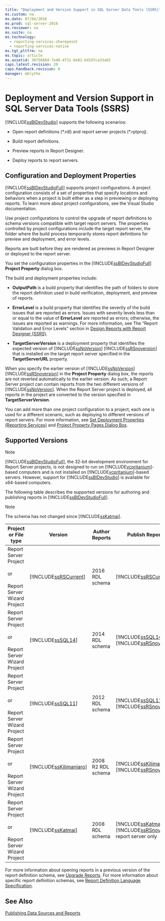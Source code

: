 ```yaml
---
title: "Deployment and Version Support in SQL Server Data Tools (SSRS)"
ms.custom: na
ms.date: 07/04/2016
ms.prod: sql-server-2016
ms.reviewer: na
ms.suite: na
ms.technology: 
  - reporting-services-sharepoint
  - reporting-services-native
ms.tgt_pltfrm: na
ms.topic: article
ms.assetid: 36f5686d-7e40-4f31-be81-bd197ca33a02
caps.latest.revision: 20
caps.handback.revision: 0
manager: mblythe
---
```

# Deployment and Version Support in SQL Server Data Tools (SSRS)
[!INCLUDE[ssBIDevStudio](../../Topics/TopicNameContainA/tokens/ssBIDevStudio_md.md)] supports the following scenarios:  
  
-   Open report definitions (*.rdl) and report server projects (\*.rptproj).  
  
-   Build report definitions.  
  
-   Preview reports in Report Designer.  
  
-   Deploy reports to report servers.  
  
##  <a name="bkmk_ConfigurationandDeploymentProperties"></a> Configuration and Deployment Properties  
 [!INCLUDE[ssBIDevStudioFull](../../Topics/TopicNameContainA/tokens/ssBIDevStudioFull_md.md)] supports project configurations. A project configuration consists of a set of properties that specify locations and behaviors when a project is built either as a step in previewing or deploying reports. To learn more about project configurations, see the Visual Studio documentation.  
  
 Use project configurations to control the upgrade of report definitions to schema versions compatible with target report servers. The properties controlled by project configurations include the target report server, the folder where the build process temporarily stores report definitions for preview and deployment, and error levels.  
  
 Reports are built before they are rendered as previews in Report Designer or deployed to the report server.  
  
 You set the configuration properties in the [!INCLUDE[ssBIDevStudioFull](../../Topics/TopicNameContainA/tokens/ssBIDevStudioFull_md.md)] **Project Property** dialog box.  
  
 The build and deployment properties include:  
  
-   **OutputPath** is a build property that identifies the path of folders to store the report definition used in build verification, deployment, and preview of reports.  
  
-   **ErrorLevel** is a build property that identifies the severity of the build issues that are reported as errors. Issues with severity levels less than or equal to the value of **ErrorLevel** are reported as errors; otherwise, the issues are reported as warnings. For more information, see The “Report Validation and Error Levels” section in [Design Reports with Report Designer (SSRS)](../../Topics/TopicNameNotContainA/Design-Reports-with-Report-Designer--SSRS-.md).  
  
-   **TargetServerVersion** is a deployment property that identifies the expected version of [!INCLUDE[ssNoVersion](../../Topics/TopicNameContainA/tokens/ssNoVersion_md.md)] [!INCLUDE[ssRSnoversion](../../Topics/TopicNameContainA/tokens/ssRSnoversion_md.md)] that is installed on the target report server specified in the **TargetServerURL** property.  
  
 When you specify the earlier version of [!INCLUDE[ssNoVersion](../../Topics/TopicNameContainA/tokens/ssNoVersion_md.md)] [!INCLUDE[ssRSnoversion](../../Topics/TopicNameContainA/tokens/ssRSnoversion_md.md)] in the **Project Property** dialog box, the reports are not reverted automatically to the earlier version. As such, a Report Server project can contain reports from the two different versions of [!INCLUDE[ssNoVersion](../../Topics/TopicNameContainA/tokens/ssNoVersion_md.md)]. When the Report Server project is deployed, all reports in the project are converted to the version specified in **TargetServerVersion**.  
  
 You can add more than one project configuration to a project; each one is used for a different scenario, such as deploying to different versions of report servers. For more information, see [Set Deployment Properties (Reporting Services)](../../Topics/TopicNameNotContainA/Set-Deployment-Properties--Reporting-Services-.md) and [Project Property Pages Dialog Box](../../Topics/TopicNameNotContainA/Project-Property-Pages-Dialog-Box.md).  
  
##  <a name="bkmk_SupportedVersions"></a> Supported Versions  
  
> [!NOTE]  
>  [!INCLUDE[ssBIDevStudioFull](../../Topics/TopicNameContainA/tokens/ssBIDevStudioFull_md.md)], the 32-bit development environment for Report Server projects, is not designed to run on [!INCLUDE[vcpritanium](../../Topics/TopicNameContainA/tokens/vcpritanium_md.md)]-based computers and is not installed on [!INCLUDE[vcpritanium](../../Topics/TopicNameContainA/tokens/vcpritanium_md.md)]-based servers. However, support for [!INCLUDE[ssBIDevStudio](../../Topics/TopicNameContainA/tokens/ssBIDevStudio_md.md)] is available for x64-based computers.  
  
 The following table describes the supported versions for authoring and publishing reports in [!INCLUDE[ssBIDevStudioFull](../../Topics/TopicNameContainA/tokens/ssBIDevStudioFull_md.md)].  
  
> [!NOTE]  
>  The schema has not changed since [!INCLUDE[ssKatmai](../../Topics/TopicNameContainA/tokens/ssKatmai_md.md)].  
  
|Project or File type|Version|Author Reports|Publish Reports|Notes|  
|--------------------------|-------------|--------------------|---------------------|-----------|  
|Report Server Project<br /><br /> or<br /><br /> Report Server Wizard Project|[!INCLUDE[ssRSCurrent](../../Topics/TopicNameContainA/tokens/ssRSCurrent_md.md)]|2016 RDL schema|[!INCLUDE[ssRSCurrent](../../Topics/TopicNameContainA/tokens/ssRSCurrent_md.md)]||  
|Report Server Project<br /><br /> or<br /><br /> Report Server Wizard Project|[!INCLUDE[ssSQL14](../../Topics/TopicNameContainA/tokens/ssSQL14_md.md)]|2014 RDL schema|[!INCLUDE[ssSQL14](../../Topics/TopicNameContainA/tokens/ssSQL14_md.md)] [!INCLUDE[ssRSnoversion](../../Topics/TopicNameContainA/tokens/ssRSnoversion_md.md)]||  
|Report Server Project<br /><br /> or<br /><br /> Report Server Wizard Project|[!INCLUDE[ssSQL11](../../Topics/TopicNameContainA/tokens/ssSQL11_md.md)]|2012 RDL schema|[!INCLUDE[ssSQL11](../../Topics/TopicNameContainA/tokens/ssSQL11_md.md)] [!INCLUDE[ssRSnoversion](../../Topics/TopicNameContainA/tokens/ssRSnoversion_md.md)]||  
|Report Server Project<br /><br /> or<br /><br /> Report Server Wizard Project|[!INCLUDE[ssKilimanjaro](../../Topics/TopicNameContainA/tokens/ssKilimanjaro_md.md)]|2008 R2 RDL schema|[!INCLUDE[ssKilimanjaro](../../Topics/TopicNameContainA/tokens/ssKilimanjaro_md.md)] [!INCLUDE[ssRSnoversion](../../Topics/TopicNameContainA/tokens/ssRSnoversion_md.md)]||  
|Report Server Project<br /><br /> or<br /><br /> Report Server Wizard Project|[!INCLUDE[ssKatmai](../../Topics/TopicNameContainA/tokens/ssKatmai_md.md)]|2008 RDL schema|[!INCLUDE[ssKatmai](../../Topics/TopicNameContainA/tokens/ssKatmai_md.md)] [!INCLUDE[ssRSnoversion](../../Topics/TopicNameContainA/tokens/ssRSnoversion_md.md)] report server only|Upgrades 2003 RDL and 2005 RDL to the 2008 RDL schema locally.|  
  
 For more information about opening reports in a previous version of the report definition schema, see [Upgrade Reports](../../Topics/TopicNameNotContainA/Upgrade-Reports.md). For more information about specific report definition schemas, see [Report Definition Language Specification](http://go.microsoft.com/fwlink/?linkid=116865).  
  
## See Also  
 [Publishing Data Sources and Reports](../../Topics/TopicNameNotContainA/Publishing-Data-Sources-and-Reports.md)